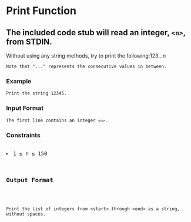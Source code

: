 <!DOCTYPE html>
<html>
<head>
    <meta charset="UTF-8">
</head>
<body>
    <h1>Print Function</h1>
  <h2>The included code stub will read an integer, <code>&lt;n&gt;</code>, from STDIN.</h2>

<p>Without using any string methods, try to print the following:123...n</p>

<pre>
<code>Note that "..." represents the consecutive values in between.</code>
</pre>

<h3>Example</h3>

<pre>
<code>Print the string 12345.</code>
</pre>

<h3>Input Format</h3>

<pre>
<code>The first line contains an integer <code>&lt;n&gt;</code>.</code>
</pre>

<h3>Constraints</h3>

<pre>
 <li>1 &le; n &le; 150</li
</pre>

<h3>Output Format</h3>

<pre>
<code>Print the list of integers from &lt;start&gt; through &lt;end&gt; as a string, without spaces.</code>
</pre>
</body>
</html>